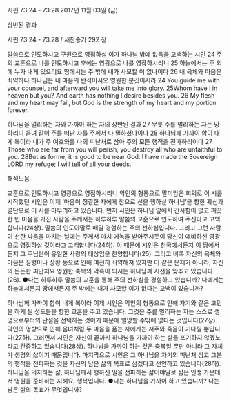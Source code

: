 시편 73:24 - 73:28 
2017년 11월 03일 (금)

상반된 결과



시편 73:24 - 73:28 / 새찬송가 292 장


말씀으로 인도하시고 구원으로 영접하실 이가 하나님 밖에 없음을 고백하는 시인
24 주의 교훈으로 나를 인도하시고 후에는 영광으로 나를 영접하시리니 25 하늘에서는 주 외에 누가 내게 있으리요 땅에서는 주 밖에 내가 사모할 이 없나이다 26 내 육체와 마음은 쇠약하나 하나님은 내 마음의 반석이시오 영원한 분깃이시라
24 You guide me with your counsel, and afterward you will take me into glory. 25Whom have I in heaven but you? And earth has nothing I desire besides you. 26 My flesh and my heart may fail, but God is the strength of my heart and my portion forever.

하나님을 멀리하는 자와 가까이 하는 자의 상반된 결과
27 무릇 주를 멀리하는 자는 망하리니 음녀 같이 주를 떠난 자를 주께서 다 멸하셨나이다 28 하나님께 가까이 함이 내게 복이라 내가 주 여호와를 나의 피난처로 삼아 주의 모든 행적을 전파하리이다
27 Those who are far from you will perish; you destroy all who are unfaithful to you. 28But as forme, it is good to be near God. I have made the Sovereign LORD my refuge; I will tell of all your deeds.

해석도움





교훈으로 인도하시고 영광으로 영접하시리니
악인의 형통으로 말미암은 회의로 이 시를 시작했던 시인은 이제 ‘마음이 정결한 자에게 참으로 선을 행하실 하나님’을 향한 확신과 결단으로 이 시를 마무리하고 있습니다. 먼저 시인은 하나님 앞에서 간사함이 없고 깨끗한 빈 마음을 가진 사람을 주께서는 하루하루 말씀의 교훈으로 인도하여 주신다고 고백합니다(24상). 말씀의 인도야말로 매일 경험하는 주의 선하심입니다. 그리고 그런 사람이 선한 싸움을 마치는 날에는 주께서 마치 에녹을 받아주시듯이 당신이 예비하신 영광으로 영접하실 것이라고 고백합니다(24하). 이 때문에 시인은 천국에서든지 이 땅에서든지 그 주님만이 유일한 사랑의 대상임을 찬양합니다(25). 그리고 비록 자신의 육체와 마음은 질병이나 상황 등으로 인해 여전히 쇠약해져 있지만 이 같은 문제가 아니라, 자신의 든든한 피난처요 영원한 축복의 약속이 되시는 하나님께 시선을 맞추고 있습니다(26).
●나는 하루하루 말씀의 교훈을 통해 주의 선하심을 경험하고 있습니까? 나에게는 하늘에서든지 땅에서든지 주 밖에는 내가 사모할 이가 없다는 고백이 있습니까?

하나님께 가까이 함이 내게 복이라
이제 시인은 악인의 형통으로 인해 자기와 같은 고민을 하게 될 성도들을 향한 교훈을 주고 있습니다. 그것은 주를 멀리하는 자는 스스로 생명으로부터의 단절을 선택하는 것이기 때문에 멸망할 수밖에 없다는 것입니다(27상). 악인의 영향으로 인해 음녀처럼 두 마음을 품는 자에게는 저주와 죽음이 기다릴 뿐입니다(27하). 그러면서 시인은 자신이 끝까지 하나님을 가까이 하는 삶을 포기하지 않겠노라고 간증하고 있습니다(28상). 하나님을 가까이 하는 것은 축복일 뿐만 아니라 그 자체가 생명의 삶이기 때문입니다. 마지막으로 시인은 그 하나님을 자기의  피난처 삼고 그분의 행적을 전파하는 것을 자신의 남은 삶의 목표로 삼겠다고 선언하고 있습니다(28하). 하나님을 의지하는 삶, 하나님께서 행하신 일을 전파하는 삶이야말로 짧은 인생 가운데서 영원을 준비하는 지혜요, 행복입니다.
●나는 하나님을 가까이 하고 있습니까? 나는 남은 삶의 목표가 무엇입니까?